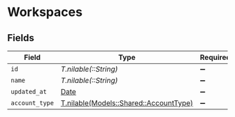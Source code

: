 # Workspaces


## Fields

| Field                                                                        | Type                                                                         | Required                                                                     | Description                                                                  |
| ---------------------------------------------------------------------------- | ---------------------------------------------------------------------------- | ---------------------------------------------------------------------------- | ---------------------------------------------------------------------------- |
| `id`                                                                         | *T.nilable(::String)*                                                        | :heavy_minus_sign:                                                           | N/A                                                                          |
| `name`                                                                       | *T.nilable(::String)*                                                        | :heavy_minus_sign:                                                           | N/A                                                                          |
| `updated_at`                                                                 | [Date](https://ruby-doc.org/stdlib-2.6.1/libdoc/date/rdoc/Date.html)         | :heavy_minus_sign:                                                           | N/A                                                                          |
| `account_type`                                                               | [T.nilable(Models::Shared::AccountType)](../../models/shared/accounttype.md) | :heavy_minus_sign:                                                           | N/A                                                                          |